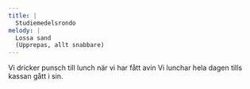 ```yaml
---
title: |
  Studiemedelsrondo
melody: |
  Lossa sand
  (Upprepas, allt snabbare)
---
```

Vi dricker punsch till lunch
när vi har fått avin
Vi lunchar hela dagen
tills kassan gått i sin.